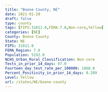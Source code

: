 ```yaml
---
title: "Boone County, NE"
date: 2021-01-20
draft: false
type: county
tags: [FIPS:31011.0,FEMA:7.0,Non-core,Yellow]
categories: [NE]
County: Boone County
State: NE
FIPS: 31011.0
FEMA_Region: 7.0
Population: 5192.0
NCHS_Urban_Rural_Classification: Non-core
Tests_in_prior_14_days: 97.0
Fourteen_day_test_rate_per_100000: 1868.0
Percent_Positivity_in_prior_14_days: 0.289
Level: Yellow
url: /states/NE/boone-county
---
```



